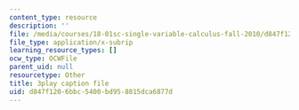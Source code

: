 ```yaml
---
content_type: resource
description: ''
file: /media/courses/18-01sc-single-variable-calculus-fall-2010/d847f1206bbc5400bd958815dca6877d_MK_0QHbUnIA.vtt
file_type: application/x-subrip
learning_resource_types: []
ocw_type: OCWFile
parent_uid: null
resourcetype: Other
title: 3play caption file
uid: d847f120-6bbc-5400-bd95-8815dca6877d
---
```

